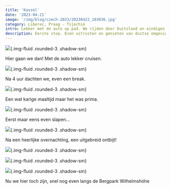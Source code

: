 ```yaml
---
title: 'Kassel'
date: '2023-04-21'
image: '/img/blog/czech-2023/20230422_103036.jpg'
category: Liberec, Praag - Tsjechië
intro: Lekker met de auto op pad. We rijden door Duitsland en eindigen in Praag Tsjechië. Oh ja, natuurlijk ook weer terug.
description: Eerste stop. Even uitrusten en genieten van duitse omgeving.
---
```


![](/img/blog/czech-2023/20230421_192758.jpg){.img-fluid .rounded-3 .shadow-sm}

Hier gaan we dan! Met de auto lekker cruisen.

![](/img/blog/czech-2023/20230421_201514.jpg){.img-fluid .rounded-3 .shadow-sm}

Na 4 uur dachten we, even een break.

![](/img/blog/czech-2023/20230421_181831.jpg){.img-fluid .rounded-3 .shadow-sm}

Een wat karige maaltijd maar het was prima.

![](/img/blog/czech-2023/20230422_094908.jpg){.img-fluid .rounded-3 .shadow-sm}

Eerst maar eens even slapen...

![](/img/blog/czech-2023/20230422_082710.jpg){.img-fluid .rounded-3 .shadow-sm}

Na een heerlijke overnachting, een uitgebreid ontbijt!

![](/img/blog/czech-2023/20230422_102526.jpg){.img-fluid .rounded-3 .shadow-sm}

![](/img/blog/czech-2023/20230422_103036.jpg){.img-fluid .rounded-3 .shadow-sm}

![](/img/blog/czech-2023/20230422_103716.jpg){.img-fluid .rounded-3 .shadow-sm}

Nu we hier toch zijn, snel nog even langs de Bergpark Wilhelmshöhe
